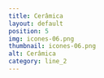 ```yaml
---
title: Cerâmica
layout: default
position: 5
img: icones-06.png
thumbnail: icones-06.png
alt: Cerâmica
category: line_2
---
```

